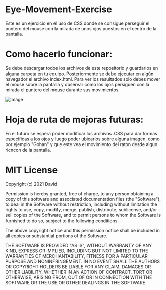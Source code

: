 # Eye-Movement-Exercise
Este es un ejercicio en el uso de CSS donde se consigue perseguir el puntero del mouse con la mirada de unos ojos puestos en el centro de la pantalla.


# Como hacerlo funcionar:
Se debe descargar todos los archivos de este repositorio y guardarlos en alguna carpeta en tu equipo. Posteriormente se debe ejecutar en algún navegador el archivo index.html. Para ver los resultados solo debes mover el mouse sobre la pantalla y observar como los ojos persiguen con la mirada el puntero del mouse durante sus movimientos.

![image](https://user-images.githubusercontent.com/87394787/133841794-b6964e6f-786a-45af-af3c-853761c25434.png)


# Hoja de ruta de mejoras futuras:
En el futuro se espera poder modificar los archivos .CSS para dar formas especificas a los ojos y luego poder ubicarlos sobre alguna imagen, como por ejemplo "Gohan" y que este vea el movimiento del raton desde algun ricncon de la pantalla.


# MIT License
Copyright (c) 2021 David

Permission is hereby granted, free of charge, to any person obtaining a copy of this software and associated documentation files (the "Software"), to deal in the Software without restriction, including without limitation the rights to use, copy, modify, merge, publish, distribute, sublicense, and/or sell copies of the Software, and to permit persons to whom the Software is furnished to do so, subject to the following conditions:

The above copyright notice and this permission notice shall be included in all copies or substantial portions of the Software.

THE SOFTWARE IS PROVIDED "AS IS", WITHOUT WARRANTY OF ANY KIND, EXPRESS OR IMPLIED, INCLUDING BUT NOT LIMITED TO THE WARRANTIES OF MERCHANTABILITY, FITNESS FOR A PARTICULAR PURPOSE AND NONINFRINGEMENT. IN NO EVENT SHALL THE AUTHORS OR COPYRIGHT HOLDERS BE LIABLE FOR ANY CLAIM, DAMAGES OR OTHER LIABILITY, WHETHER IN AN ACTION OF CONTRACT, TORT OR OTHERWISE, ARISING FROM, OUT OF OR IN CONNECTION WITH THE SOFTWARE OR THE USE OR OTHER DEALINGS IN THE SOFTWARE.
